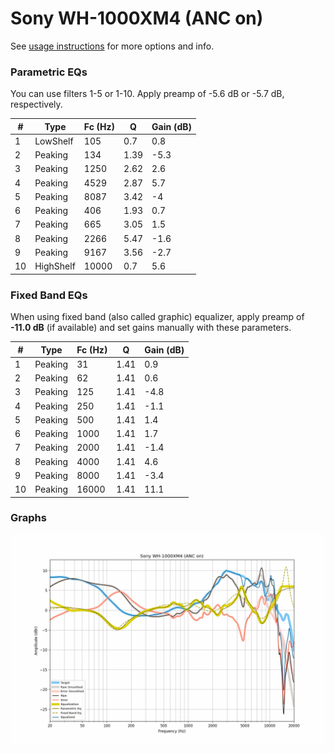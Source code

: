# Sony WH-1000XM4 (ANC on)
See [usage instructions](https://github.com/jaakkopasanen/AutoEq#usage) for more options and info.

### Parametric EQs
You can use filters 1-5 or 1-10. Apply preamp of -5.6 dB or -5.7 dB, respectively.

|   # | Type      |   Fc (Hz) |    Q |   Gain (dB) |
|-----|-----------|-----------|------|-------------|
|   1 | LowShelf  |       105 | 0.7  |         0.8 |
|   2 | Peaking   |       134 | 1.39 |        -5.3 |
|   3 | Peaking   |      1250 | 2.62 |         2.6 |
|   4 | Peaking   |      4529 | 2.87 |         5.7 |
|   5 | Peaking   |      8087 | 3.42 |        -4   |
|   6 | Peaking   |       406 | 1.93 |         0.7 |
|   7 | Peaking   |       665 | 3.05 |         1.5 |
|   8 | Peaking   |      2266 | 5.47 |        -1.6 |
|   9 | Peaking   |      9167 | 3.56 |        -2.7 |
|  10 | HighShelf |     10000 | 0.7  |         5.6 |

### Fixed Band EQs
When using fixed band (also called graphic) equalizer, apply preamp of **-11.0 dB** (if available) and set gains manually with these parameters.

|   # | Type    |   Fc (Hz) |    Q |   Gain (dB) |
|-----|---------|-----------|------|-------------|
|   1 | Peaking |        31 | 1.41 |         0.9 |
|   2 | Peaking |        62 | 1.41 |         0.6 |
|   3 | Peaking |       125 | 1.41 |        -4.8 |
|   4 | Peaking |       250 | 1.41 |        -1.1 |
|   5 | Peaking |       500 | 1.41 |         1.4 |
|   6 | Peaking |      1000 | 1.41 |         1.7 |
|   7 | Peaking |      2000 | 1.41 |        -1.4 |
|   8 | Peaking |      4000 | 1.41 |         4.6 |
|   9 | Peaking |      8000 | 1.41 |        -3.4 |
|  10 | Peaking |     16000 | 1.41 |        11.1 |

### Graphs
![](./Sony%20WH-1000XM4%20(ANC%20on).png)
